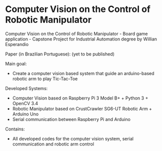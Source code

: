 # Computer Vision on the Control of Robotic Manipulator
Computer Vision on the Control of Robotic Manipulator - Board game application - Capstone Project for Industrial Automation degree by Willian Esperandio

Paper (in Brazilian Portuguese): (yet to be published)

Main goal:
  - Create a computer vision based system that guide an arduino-based robotic arm to play Tic-Tac-Toe

Developed Systems:
  - Computer Vision based on Raspberry Pi 3 Model B+ + Python 3 + OpenCV 3.4
  - Robotic Manipulator based on CrustCrawler SG6-UT Robotic Arm + Arduino Uno
  - Serial communication between Raspberry Pi and Arduino

Contains:
  - All developed codes for the computer vision system, serial communication and robotic arm control
